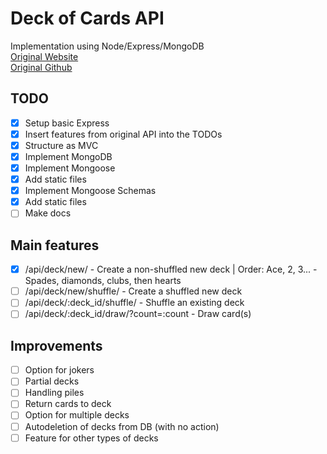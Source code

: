 # Deck of Cards API
Implementation using Node/Express/MongoDB  
[Original Website](deckofcardsapi.com)  
[Original Github](https://github.com/crobertsbmw/deckofcards)

## TODO
- [x] Setup basic Express
- [x] Insert features from original API into the TODOs
- [x] Structure as MVC
- [x] Implement MongoDB
- [x] Implement Mongoose
- [x] Add static files
- [x] Implement Mongoose Schemas
- [x] Add static files
- [ ] Make docs

## Main features
- [x] /api/deck/new/ - Create a non-shuffled new deck | Order: Ace, 2, 3... - Spades, diamonds, clubs, then hearts
- [ ] /api/deck/new/shuffle/ - Create a shuffled new deck
- [ ] /api/deck/:deck_id/shuffle/ - Shuffle an existing deck
- [ ] /api/deck/:deck_id/draw/?count=:count - Draw card(s)

## Improvements
- [ ] Option for jokers
- [ ] Partial decks
- [ ] Handling piles
- [ ] Return cards to deck
- [ ] Option for multiple decks
- [ ] Autodeletion of decks from DB (with no action)
- [ ] Feature for other types of decks